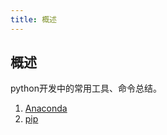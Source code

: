 ```yaml
---
title: 概述
---
```

## 概述
python开发中的常用工具、命令总结。
1. [Anaconda](/python/常用工具/anaconda.html)
2. [pip](/python/常用工具/pip.html)